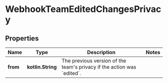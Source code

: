 
# WebhookTeamEditedChangesPrivacy

## Properties
Name | Type | Description | Notes
------------ | ------------- | ------------- | -------------
**from** | **kotlin.String** | The previous version of the team&#39;s privacy if the action was &#x60;edited&#x60;. | 




